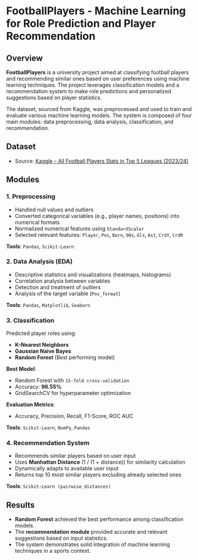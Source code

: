 # FootballPlayers - Machine Learning for Role Prediction and Player Recommendation

## Overview

**FootballPlayers** is a university project aimed at classifying football players and recommending similar ones based on user preferences using machine learning techniques. The project leverages classification models and a recommendation system to make role predictions and personalized suggestions based on player statistics.

The dataset, sourced from Kaggle, was preprocessed and used to train and evaluate various machine learning models. The system is composed of four main modules: data preprocessing, data analysis, classification, and recommendation.

## Dataset

- Source: [Kaggle – All Football Players Stats in Top 5 Leagues (2023/24)](https://www.kaggle.com/datasets/orkunaktas/all-football-players-stats-in-top-5-leagues-2324)

## Modules

### 1. Preprocessing

- Handled null values and outliers
- Converted categorical variables (e.g., player names, positions) into numerical formats
- Normalized numerical features using `StandardScaler`
- Selected relevant features: `Player`, `Pos`, `Born`, `90s`, `Gls`, `Ast`, `CrdY`, `CrdR`

**Tools**: `Pandas`, `Scikit-Learn`

### 2. Data Analysis (EDA)

- Descriptive statistics and visualizations (heatmaps, histograms)
- Correlation analysis between variables
- Detection and treatment of outliers
- Analysis of the target variable (`Pos_format`)

**Tools**: `Pandas`, `Matplotlib`, `Seaborn`

### 3. Classification

Predicted player roles using:
- **K-Nearest Neighbors**
- **Gaussian Naive Bayes**
- **Random Forest** (Best performing model)

**Best Model**:
- Random Forest with `15-fold cross-validation`
- Accuracy: **96.55%**
- GridSearchCV for hyperparameter optimization

**Evaluation Metrics**:
- Accuracy, Precision, Recall, F1-Score, ROC AUC

**Tools**: `Scikit-Learn`, `NumPy`, `Pandas`

### 4. Recommendation System

- Recommends similar players based on user input
- Uses **Manhattan Distance** (1 / (1 + distance)) for similarity calculation
- Dynamically adapts to available user input
- Returns top 10 most similar players excluding already selected ones

**Tools**: `Scikit-Learn (pairwise_distances)`

## Results

- **Random Forest** achieved the best performance among classification models.
- The **recommendation module** provided accurate and relevant suggestions based on input statistics.
- The system demonstrates solid integration of machine learning techniques in a sports context.
